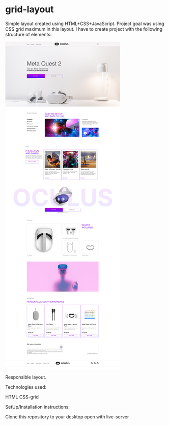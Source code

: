 # grid-layout

Simple layout created using HTML+CSS+JavaScript.
Project goal was using CSS grid maximum in this layout.
I have to create project with the following structure of elements:

![layout](https://github.com/OlSerkes/grid-layout/blob/master/layout.png)

Responsible layout. 

Technologies used:

HTML
CSS-grid

SetUp/Installation instructions:

Clone this repository to your desktop
open with live-server
